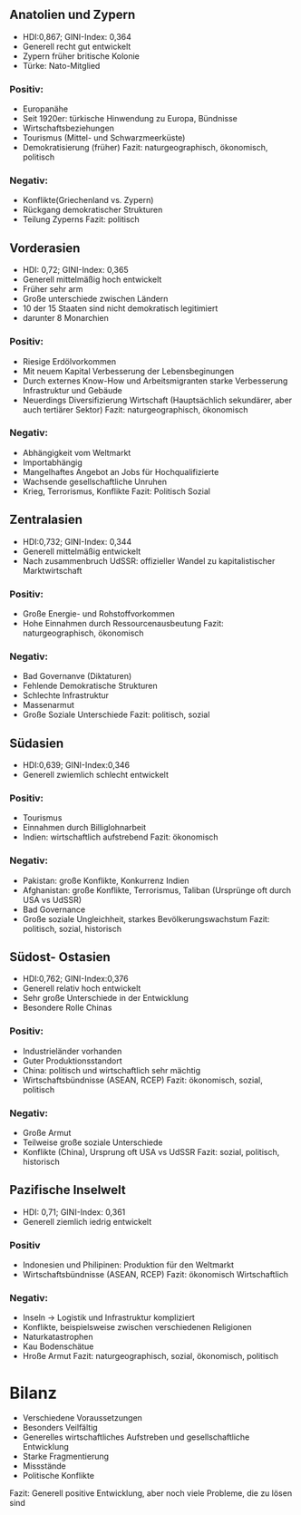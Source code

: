 ## Anatolien und Zypern

- HDI:0,867; GINI-Index: 0,364
- Generell recht gut entwickelt
- Zypern früher britische Kolonie
- Türke: Nato-Mitglied

### Positiv:
- Europanähe
- Seit 1920er: türkische Hinwendung zu Europa, Bündnisse
- Wirtschaftsbeziehungen
- Tourismus (Mittel- und Schwarzmeerküste)
- Demokratisierung (früher)
Fazit: naturgeographisch, ökonomisch, politisch

### Negativ:
- Konflikte(Griechenland vs. Zypern)
- Rückgang demokratischer Strukturen
- Teilung Zyperns
Fazit: politisch

## Vorderasien
- HDI: 0,72; GINI-Index: 0,365
- Generell mittelmäßig hoch entwickelt
- Früher sehr arm
- Große unterschiede zwischen Ländern
- 10 der 15 Staaten sind nicht demokratisch legitimiert
- darunter 8 Monarchien

### Positiv:
- Riesige Erdölvorkommen
- Mit neuem Kapital Verbesserung der Lebensbeginungen
- Durch externes Know-How und Arbeitsmigranten starke Verbesserung Infrastruktur und Gebäude
- Neuerdings Diversifizierung Wirtschaft (Hauptsächlich sekundärer, aber auch tertiärer Sektor)
Fazit: naturgeographisch, ökonomisch

### Negativ:
- Abhängigkeit vom Weltmarkt
- Importabhängig
- Mangelhaftes Angebot an Jobs für Hochqualifizierte
- Wachsende gesellschaftliche Unruhen
- Krieg, Terrorismus, Konflikte
Fazit: Politisch Sozial

## Zentralasien
- HDI:0,732; GINI-Index: 0,344
- Generell mittelmäßig entwickelt
- Nach zusammenbruch UdSSR: offizieller Wandel zu kapitalistischer Marktwirtschaft

### Positiv:
- Große Energie- und Rohstoffvorkommen
- Hohe Einnahmen durch Ressourcenausbeutung
Fazit: naturgeographisch, ökonomisch

### Negativ:
- Bad Governanve (Diktaturen)
- Fehlende Demokratische Strukturen
- Schlechte Infrastruktur
- Massenarmut
- Große Soziale Unterschiede
Fazit: politisch, sozial

## Südasien
- HDI:0,639; GINI-Index:0,346
- Generell zwiemlich schlecht entwickelt

### Positiv:
- Tourismus
- Einnahmen durch Billiglohnarbeit
- Indien: wirtschaftlich aufstrebend
Fazit: ökonomisch

### Negativ:
- Pakistan: große Konflikte, Konkurrenz Indien
- Afghanistan: große Konflikte, Terrorismus, Taliban (Ursprünge oft durch USA vs UdSSR)
- Bad Governance
- Große soziale Ungleichheit, starkes Bevölkerungswachstum
Fazit: politisch, sozial, historisch

## Südost- Ostasien
- HDI:0,762; GINI-Index:0,376
- Generell relativ hoch entwickelt
- Sehr große Unterschiede in der Entwicklung
- Besondere Rolle Chinas

### Positiv:
- Industrieländer vorhanden
- Guter Produktionsstandort
- China: politisch und wirtschaftlich sehr mächtig
- Wirtschaftsbündnisse (ASEAN, RCEP)
Fazit: ökonomisch, sozial, politisch

### Negativ:
- Große Armut
- Teilweise große soziale Unterschiede
- Konflikte (China), Ursprung oft USA vs UdSSR
Fazit: sozial, politisch, historisch

## Pazifische Inselwelt
- HDI: 0,71; GINI-Index: 0,361
- Generell ziemlich iedrig entwickelt

### Positiv
- Indonesien und Philipinen: Produktion für den Weltmarkt
- Wirtschaftsbündnisse (ASEAN, RCEP)
Fazit: ökonomisch Wirtschaftlich

### Negativ:
- Inseln -> Logistik und Infrastruktur kompliziert
- Konflikte, beispielsweise zwischen verschiedenen Religionen
- Naturkatastrophen
- Kau Bodenschätue
- Hroße Armut
Fazit: naturgeographisch, sozial, ökonomisch, politisch

# Bilanz
- Verschiedene Voraussetzungen
- Besonders Veilfältig
- Generelles wirtschaftliches Aufstreben und gesellschaftliche Entwicklung
- Starke Fragmentierung
- Missstände
- Politische Konflikte

Fazit: Generell positive Entwicklung, aber noch viele Probleme, die zu lösen sind